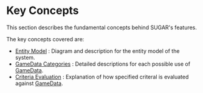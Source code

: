 # Key Concepts

This section describes the fundamental concepts behind SUGAR's features.

The key concepts covered are: 
	
- [Entity Model](entityModel.md) : Diagram and description for the entity model of the system.
- [GameData Categories](gameDataCategories.md) : Detailed descriptions for each possible use of [GameData](features/gameData.md).
- [Criteria Evaluation](criteriaEvaluation.md) : Explanation of how specified criteral is evaluated against [GameData](features/gameData.md).